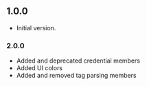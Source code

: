 ## 1.0.0

- Initial version.

### 2.0.0
- Added and deprecated credential members
- Added UI colors
- Added and removed tag parsing members
